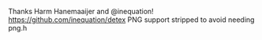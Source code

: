 Thanks Harm Hanemaaijer and @inequation! https://github.com/inequation/detex
PNG support stripped to avoid needing png.h